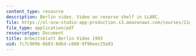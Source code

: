 ```yaml
---
content_type: resource
description: Berlin video. Video on reserve shelf in LLARC.
file: https://ol-ocw-studio-app-production.s3.amazonaws.com/courses/21g-402-german-ii-spring-2005/7c7c909b6b038dbdc0809f90eec25a93_MIT21G_402S05_berlinvideo.pdf
file_type: application/pdf
resourcetype: Document
title: Arbeitsblatt Berlin Video 1993
uid: 7c7c909b-6b03-8dbd-c080-9f90eec25a93
---
```

